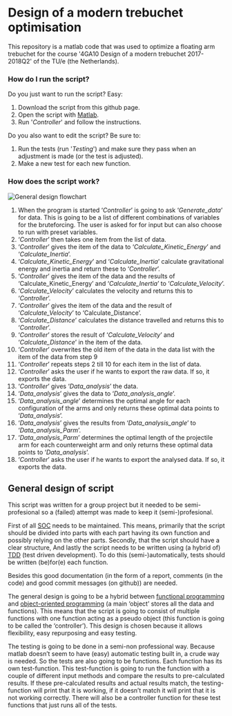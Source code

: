 ﻿# Design of a modern trebuchet optimisation
This repository is a matlab code that was used to optimize a floating arm trebuchet for the course '4GA10 Design of a modern trebuchet 2017-2018Q2' of the TU/e (the Netherlands).
### How do I run the script?
Do you just want to run the script? Easy:
1. Download the script from this github page.
2. Open the script with [Matlab](https://nl.mathworks.com/products/matlab.html).
3. Run '_Controller_' and follow the instructions.

Do you also want to edit the script? Be sure to:
1. Run the tests (run '_Testing_') and make sure they pass when an adjustment is made (or the test is adjusted).
2. Make a new test for each new function.
### How does the script work?
![General design flowchart](https://i.imgur.com/JAVAiAV.png)
1. When the program is started ‘_Controller_’ is going to ask ‘_Generate_data_’ for data. This is going to be a list of different combinations of variables for the bruteforcing. The user is asked for for input but can also choose to run with preset variables.
2. ‘_Controller_’ then takes one item from the list of data.
3. ‘_Controller_’ gives the item of the data to ‘_Calculate_Kinetic_Energy_’ and ‘_Calculate_Inertia_’.
4. ‘_Calculate_Kinetic_Energy_’ and ‘_Calculate_Inertia_’ calculate gravitational energy and inertia and return these to ‘_Controller_’.
5. ‘_Controller_’ gives the item of the data and the results of ‘Calculate_Kinetic_Energy’ and ‘_Calculate_Inertia_’ to ‘_Calculate_Velocity_’.
6. ‘_Calculate_Velocity_’ calculates the velocity and returns this to ‘_Controller_’.
7. ‘_Controller_’ gives the item of the data and the result of ‘_Calculate_Velocity_’ to ‘Calculate_Distance’.
8. ‘_Calculate_Distance_’ calculates the distance travelled and returns this to ‘_Controller_’.
9. ‘_Controller_’ stores the result of ‘_Calculate_Velocity_’ and ‘_Calculate_Distance_’ in the item of the data.
10. ‘_Controller_’ overwrites the old item of the data in the data list with the item of the data from step 9
11. ‘_Controller_’ repeats steps 2 till 10 for each item in the list of data.
12. ‘_Controller_’ asks the user if he wants to export the raw data. If so, it exports the data.
13. ‘_Controller_’ gives ‘_Data_analysis_’ the data.
14. ‘_Data_analysis_’ gives the data to ‘_Data_analysis_angle_’.
15. ‘_Data_analysis_angle_’ determines the optimal angle for each configuration of the arms and only returns these optimal data points to ‘_Data_analysis_’.
16. ‘_Data_analysis_’ gives the results from ‘_Data_analysis_angle_’ to ‘_Data_analysis_Parm_’.
17. ‘_Data_analysis_Parm_’ determines the optimal length of the projectile arm for each counterweight arm and only returns these optimal data points to ‘_Data_analysis_’.
18. ‘_Controller_’ asks the user if he wants to export the analysed data. If so, it exports the data.

## General design of script
This script was written for a group project but it needed to be semi-profesional so a (failed) attempt was made to keep it (semi-)profesional.

First of all [SOC](https://en.wikipedia.org/wiki/Separation_of_concerns) needs to be maintained. This means, primarily that the script should be divided into parts with each part having its own function and possibly relying on the other parts. Secondly, that the script should have a clear structure, And lastly the script needs to be written using (a hybrid of) [TDD](https://en.wikipedia.org/wiki/Test-driven_development) (test driven development). To do this (semi-)automatically, tests should be written (be)for(e) each function.

Besides this good documentation (in the form of a report, comments (in the code) and good commit messages (on github)) are needed.

The general design is going to be a hybrid between [functional programming](https://en.wikipedia.org/wiki/Functional_programming) and [object-oriented programming](https://en.wikipedia.org/wiki/Object-oriented_programming) (a main ‘object’ stores all the data and functions). This means that the script is going to consist of multiple functions with one function acting as a pseudo object (this function is going to be called the ‘controller’). This design is chosen because it allows flexibility, easy repurposing and easy testing.

The testing is going to be done in a semi-non professional way. Because matlab doesn’t seem to have (easy) automatic testing built in, a crude way is needed. So the tests are also going to be functions. Each function has its own test-function. This test-function is going to run the function with a couple of different input methods and compare the results to pre-calculated results. If these pre-calculated results and actual results match, the testing-function will print that it is working, if it doesn’t match it will print that it is not working correctly. There will also be a controller function for these test functions that just runs all of the tests.
